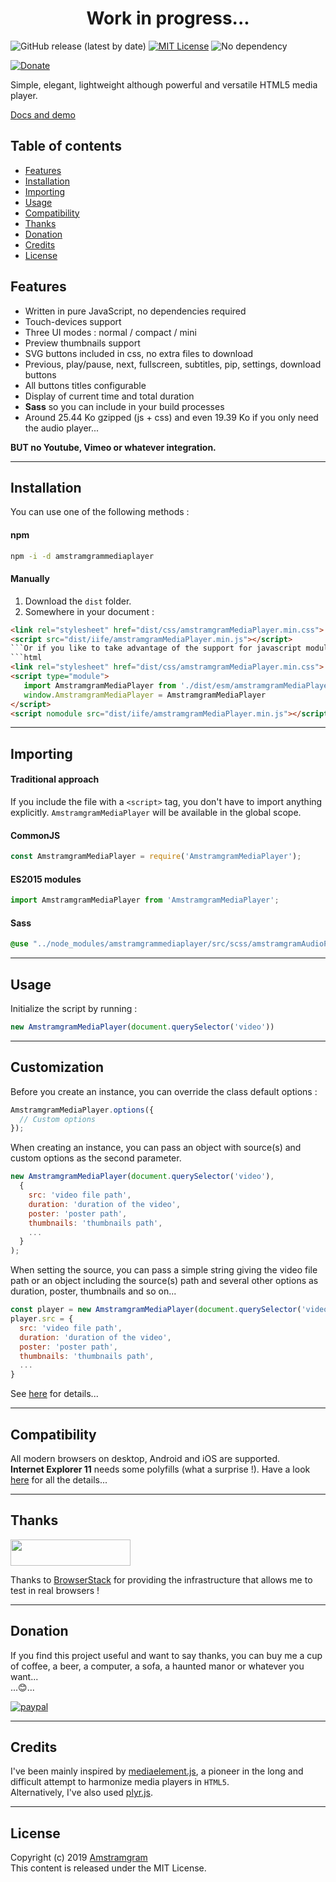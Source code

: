 <h1 align="center">Work in progress...</h1>

![GitHub release (latest by date)](https://img.shields.io/github/v/release/Amstramgram75/Amstramgram-Media-Player)
[![MIT License](https://img.shields.io/badge/license-MIT-green)](https://github.com/Amstramgram75/Amstramgram-Video-Player/blob/master/LICENSE)
![No dependency](https://img.shields.io/badge/dependencies-none-green)

[![Donate](https://img.shields.io/badge/Donate-PayPal-green.svg)](https://paypal.me/Amstramgram75)

Simple, elegant, lightweight although powerful and versatile HTML5 media player.

[Docs and demo](https://amstramgram75.github.io/Amstramgram-Media-Player/)

## Table of contents
* [Features](#features)
* [Installation](#installation)
* [Importing](#importing)
* [Usage](#usage)
* [Compatibility](#compatibility)
* [Thanks](#thanks)
* [Donation](#donation)
* [Credits](#credits)
* [License](#license)

## Features

* Written in pure JavaScript, no dependencies required
* Touch-devices support
* Three UI modes : normal / compact / mini
* Preview thumbnails support
* SVG buttons included in css, no extra files to download
* Previous, play/pause, next, fullscreen, subtitles, pip, settings, download buttons
* All buttons titles configurable
* Display of current time and total duration
* __Sass__ so you can include in your build processes
* Around 25.44 Ko gzipped (js + css) and even 19.39 Ko if you only need the audio player...

__BUT no Youtube, Vimeo or whatever integration.__
___

## Installation

You can use one of the following methods :

#### npm
```sh
npm -i -d amstramgrammediaplayer
```
#### Manually
1. Download the `dist` folder.
2. Somewhere in your document :
```html
<link rel="stylesheet" href="dist/css/amstramgramMediaPlayer.min.css">
<script src="dist/iife/amstramgramMediaPlayer.min.js"></script>
```Or if you like to take advantage of the support for javascript modules in all major browsers (and you should !), you can do :
```html
<link rel="stylesheet" href="dist/css/amstramgramMediaPlayer.min.css">
<script type="module">
   import AmstramgramMediaPlayer from './dist/esm/amstramgramMediaPlayer.min.js'
   window.AmstramgramMediaPlayer = AmstramgramMediaPlayer
</script>
<script nomodule src="dist/iife/amstramgramMediaPlayer.min.js"></script>
```
___
## Importing
#### Traditional approach

If you include the file with a `<script>` tag, you don't have to import anything explicitly. `AmstramgramMediaPlayer` will be available in the global scope.

#### CommonJS

```js
const AmstramgramMediaPlayer = require('AmstramgramMediaPlayer');
```

#### ES2015 modules

```js
import AmstramgramMediaPlayer from 'AmstramgramMediaPlayer';
```

#### Sass

```scss
@use "../node_modules/amstramgrammediaplayer/src/scss/amstramgramAudioPlayer";
```
___
## Usage

Initialize the script by running :

```js
new AmstramgramMediaPlayer(document.querySelector('video'))
```
___
## Customization

Before you create an instance, you can override the class default options :
```js
AmstramgramMediaPlayer.options({
  // Custom options
});
```


When creating an instance, you can pass an object with source(s) and custom options as the second parameter.

```js
new AmstramgramMediaPlayer(document.querySelector('video'),
  {
    src: 'video file path',
    duration: 'duration of the video',
    poster: 'poster path',
    thumbnails: 'thumbnails path',
    ...
  }
);
```
When setting the source, you can pass a simple string giving the video file path or an object including the source(s) path and several other options as duration, poster, thumbnails and so on...
```js
const player = new AmstramgramMediaPlayer(document.querySelector('video'));
player.src = {
  src: 'video file path',
  duration: 'duration of the video',
  poster: 'poster path',
  thumbnails: 'thumbnails path',
  ...
}
```
See [here](https://amstramgram75.github.io/Amstramgram-Media-Player/options.html) for details...

___
## Compatibility
All modern browsers on desktop, Android and iOS are supported.  
__Internet Explorer 11__ needs some polyfills (what a surprise !). Have a look [here](https://amstramgram75.github.io/Amstramgram-Media-Player/polyfills.html) for all the details...
___
## Thanks
<a href="https://www.browserstack.com/" target="_blanck">
  <img src="https://live.browserstack.com/images/opensource/browserstack-logo.svg" width="192px" height="42px">
</a>

Thanks to <a href="https://www.browserstack.com/" target="_blanck">BrowserStack</a> for providing the infrastructure that allows me to test in real browsers !
___
## Donation
If you find this project useful and want to say thanks, you can buy me a cup of coffee, a beer, a computer, a sofa, a haunted manor or whatever you want...  
...:blush:...

[![paypal](https://www.paypalobjects.com/en_US/i/btn/btn_donateCC_LG.gif)]((https://paypal.me/Amstramgram75))
___
## Credits
I've been mainly inspired by [mediaelement.js](https://www.mediaelementjs.com/), a pioneer in the long and difficult attempt to harmonize media players in `HTML5`.  
Alternatively, I've also used [plyr.js](https://plyr.io/).
___
## License
Copyright (c) 2019 [Amstramgram](https://github.com/Amstramgram75)  
This content is released under the MIT License.